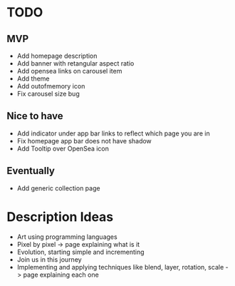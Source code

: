# TODO

## MVP
* Add homepage description
* Add banner with retangular aspect ratio
* Add opensea links on carousel item
* Add theme
* Add outofmemory icon
* Fix carousel size bug

## Nice to have
* Add indicator under app bar links to reflect which page you are in
* Fix homepage app bar does not have shadow
* Add Tooltip over OpenSea icon

## Eventually
* Add generic collection page

# Description Ideas

* Art using programming languages
* Pixel by pixel -> page explaining what is it
* Evolution, starting simple and incrementing
* Join us in this journey
* Implementing and applying techniques like blend, layer, rotation, scale -> page explaining each one